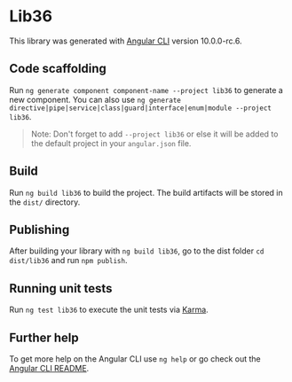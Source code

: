 # Lib36

This library was generated with [Angular CLI](https://github.com/angular/angular-cli) version 10.0.0-rc.6.

## Code scaffolding

Run `ng generate component component-name --project lib36` to generate a new component. You can also use `ng generate directive|pipe|service|class|guard|interface|enum|module --project lib36`.
> Note: Don't forget to add `--project lib36` or else it will be added to the default project in your `angular.json` file. 

## Build

Run `ng build lib36` to build the project. The build artifacts will be stored in the `dist/` directory.

## Publishing

After building your library with `ng build lib36`, go to the dist folder `cd dist/lib36` and run `npm publish`.

## Running unit tests

Run `ng test lib36` to execute the unit tests via [Karma](https://karma-runner.github.io).

## Further help

To get more help on the Angular CLI use `ng help` or go check out the [Angular CLI README](https://github.com/angular/angular-cli/blob/master/README.md).
